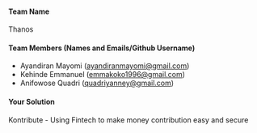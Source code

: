 #### Team Name
Thanos

#### Team Members (Names and Emails/Github Username)
* Ayandiran Mayomi (ayandiranmayomi@gmail.com)
* Kehinde Emmanuel (emmakoko1996@gmail.com)
* Anifowose Quadri  (quadriyanney@gmail.com)

#### Your Solution

 Kontribute - Using Fintech to make money contribution easy and secure
